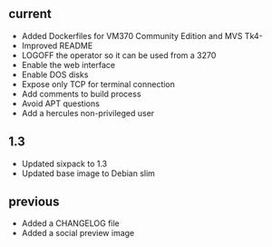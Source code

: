 ## current

- Added Dockerfiles for VM370 Community Edition and MVS Tk4-
- Improved README
- LOGOFF the operator so it can be used from a 3270
- Enable the web interface
- Enable DOS disks
- Expose only TCP for terminal connection
- Add comments to build process
- Avoid APT questions
- Add a hercules non-privileged user

## 1.3

- Updated sixpack to 1.3
- Updated base image to Debian slim

## previous

- Added a CHANGELOG file
- Added a social preview image
